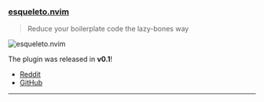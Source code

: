 <h3 id="update-esqueleto.nvim">
    <a href="#update-esqueleto.nvim">
        <span class="icon-text">
            <span class="icon">
                <i class="fa-solid fa-book"></i>
            </span>
            <span>esqueleto.nvim</span>
        </span>
    </a>
</h3>

> Reduce your boilerplate code the lazy-bones way

![esqueleto.nvim](https://camo.githubusercontent.com/c51278456c0120cc053ded34d8cd91e77549e3e4cc86be36fb4953af1ae6ae72/68747470733a2f2f692e696d6775722e636f6d2f4d424d6b5346372e676966)

The plugin was released in **v0.1**!

- [Reddit](https://www.reddit.com/r/neovim/comments/ztm7wn/esqueletonvim_v01_release/)
- [GitHub](https://github.com/cvigilv/esqueleto.nvim)

---
